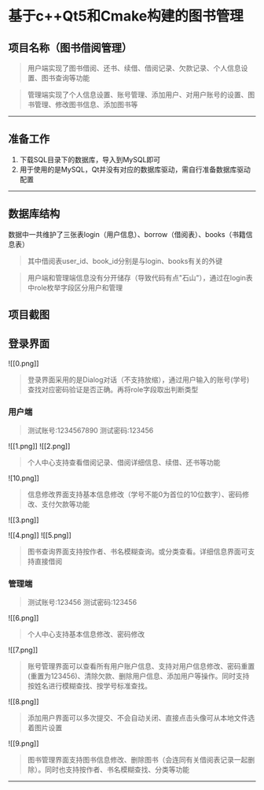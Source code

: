 
# 基于c++Qt5和Cmake构建的图书管理
## 项目名称（图书借阅管理）

>用户端实现了图书借阅、还书、续借、借阅记录、欠款记录、个人信息设置、图书查询等功能

>管理端实现了个人信息设置、账号管理、添加用户、对用户账号的设置、图书管理、修改图书信息、添加图书等

---

##  准备工作

1. 下载SQL目录下的数据库，导入到MySQL即可
2. 用于使用的是MySQL，Qt并没有对应的数据库驱动，需自行准备数据库驱动配置

---

## 数据库结构

数据中一共维护了三张表login（用户信息）、borrow（借阅表）、books（书籍信息表）
>其中借阅表user_id、book_id分别是与login、books有关的外键

>用户端和管理端信息没有分开储存（导致代码有点"石山"），通过在login表中role枚举字段区分用户和管理






## 项目截图


## 登录界面

![[0.png]]
>登录界面采用的是Dialog对话（不支持放缩），通过用户输入的账号(学号)查找对应密码验证是否正确。再将role字段取出判断类型


### 用户端
>测试账号:1234567890
>测试密码:123456

![[1.png]]
![[2.png]]
>个人中心支持查看借阅记录、借阅详细信息、续借、还书等功能


![10.png]]
>信息修改界面支持基本信息修改（学号不能0为首位的10位数字）、密码修改、支付欠款等功能



![[3.png]]

![[4.png]]
![[5.png]]
>图书查询界面支持按作者、书名模糊查询。或分类查看。详细信息界面可支持直接借阅


### 管理端
>测试账号:123456
>测试密码:123456


![[6.png]]
>个人中心支持基本信息修改、密码修改


![[7.png]]
>账号管理界面可以查看所有用户账户信息、支持对用户信息修改、密码重置(重置为123456)、清除欠款、删除用户信息、添加用户等操作。同时支持按姓名进行模糊查找、按学号标准查找。

![[8.png]]
>添加用户界面可以多次提交、不会自动关闭、直接点击头像可从本地文件选着图片设置


![[9.png]]
>图书管理界面支持图书信息修改、删除图书（会连同有关借阅表记录一起删除）。同时也支持按作者、书名模糊查找、分类等功能


---



